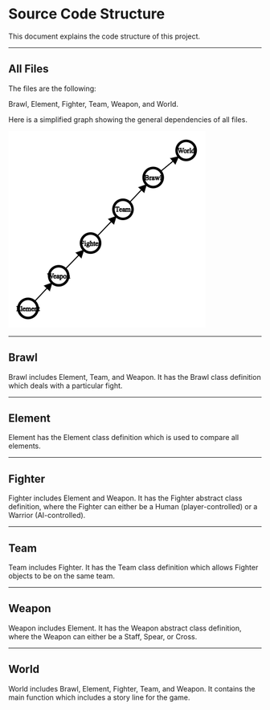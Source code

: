 # Source Code Structure

This document explains the code structure of this project.

---

## All Files

The files are the following: 

Brawl, Element, Fighter, Team, Weapon, and World.

Here is a simplified graph showing the general dependencies of all files.

![Simple Graph](images/demo/simple_graph.png)

---

## Brawl

Brawl includes Element, Team, and Weapon. It has the Brawl class definition which deals with a particular fight.

---

## Element

Element has the Element class definition which is used to compare all elements.

---

## Fighter

Fighter includes Element and Weapon.
It has the Fighter abstract class definition, where the Fighter can either be a Human (player-controlled) or a Warrior (AI-controlled).

---

## Team

Team includes Fighter. It has the Team class definition which allows Fighter objects to be on the same team.

---

## Weapon

Weapon includes Element.
It has the Weapon abstract class definition, where the Weapon can either be a Staff, Spear, or Cross.

---

## World

World includes Brawl, Element, Fighter, Team, and Weapon. It contains the main function which includes a story line for the game.
